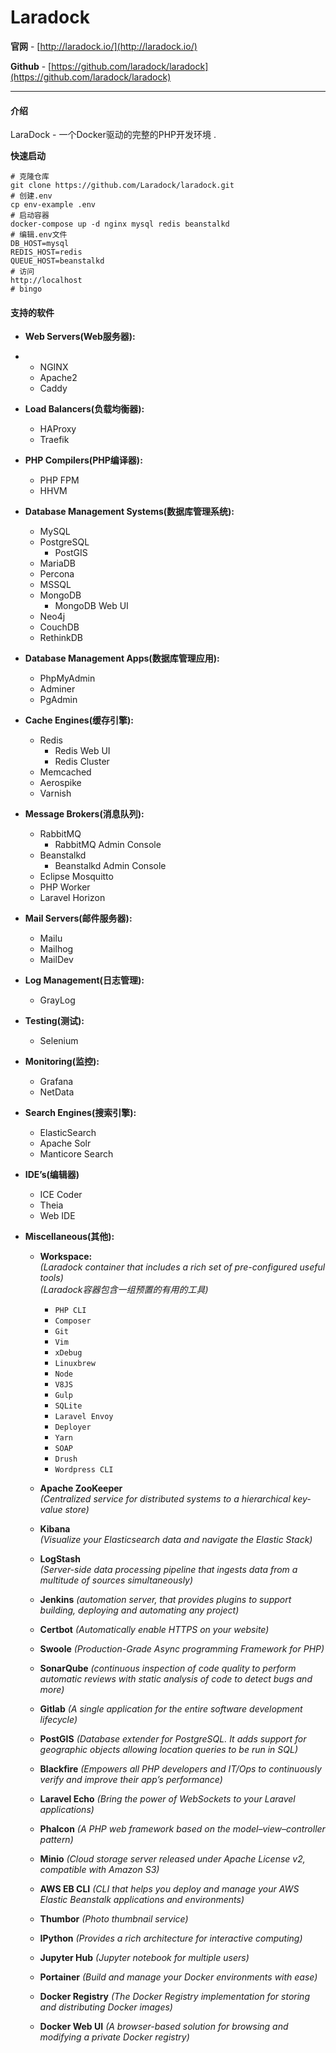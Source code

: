 # Laradock

**官网** - [http://laradock.io/](http://laradock.io/)

**Github** - [https://github.com/laradock/laradock](https://github.com/laradock/laradock)

---

#### 介绍

LaraDock - 一个Docker驱动的完整的PHP开发环境 .

**快速启动**

```
# 克隆仓库
git clone https://github.com/Laradock/laradock.git
# 创建.env
cp env-example .env
# 启动容器
docker-compose up -d nginx mysql redis beanstalkd
# 编辑.env文件
DB_HOST=mysql
REDIS_HOST=redis
QUEUE_HOST=beanstalkd
# 访问
http://localhost
# bingo
```

#### 支持的软件

* **Web Servers\(Web服务器\):**
* * NGINX
  * Apache2
  * Caddy
* **Load Balancers\(负载均衡器\):**
  * HAProxy
  * Traefik
* **PHP Compilers\(PHP编译器\):**
  * PHP FPM
  * HHVM
* **Database Management Systems\(数据库管理系统\):**
  * MySQL
  * PostgreSQL
    * PostGIS
  * MariaDB
  * Percona
  * MSSQL
  * MongoDB
    * MongoDB Web UI
  * Neo4j
  * CouchDB
  * RethinkDB
* **Database Management Apps\(数据库管理应用\):**
  * PhpMyAdmin
  * Adminer
  * PgAdmin
* **Cache Engines\(缓存引擎\):**
  * Redis
    * Redis Web UI
    * Redis Cluster
  * Memcached
  * Aerospike
  * Varnish
* **Message Brokers\(消息队列\):**
  * RabbitMQ
    * RabbitMQ Admin Console
  * Beanstalkd
    * Beanstalkd Admin Console
  * Eclipse Mosquitto
  * PHP Worker
  * Laravel Horizon
* **Mail Servers\(邮件服务器\):**
  * Mailu
  * Mailhog
  * MailDev
* **Log Management\(日志管理\):**
  * GrayLog
* **Testing\(测试\):**
  * Selenium
* **Monitoring\(监控\):**
  * Grafana
  * NetData
* **Search Engines\(搜索引擎\):**
  * ElasticSearch
  * Apache Solr
  * Manticore Search
* **IDE’s\(编辑器\)**
  * ICE Coder
  * Theia
  * Web IDE
* **Miscellaneous\(其他\):**

  * **Workspace:**  
    _\(Laradock container that includes a rich set of pre-configured useful tools\)_  
    _\(Laradock容器包含一组预置的有用的工具\)_

    * `PHP CLI`
    * `Composer`
    * `Git`
    * `Vim`
    * `xDebug`
    * `Linuxbrew`
    * `Node`
    * `V8JS`
    * `Gulp`
    * `SQLite`
    * `Laravel Envoy`
    * `Deployer`
    * `Yarn`
    * `SOAP`
    * `Drush`
    * `Wordpress CLI`

  * **Apache ZooKeeper**  
    _\(Centralized service for distributed systems to a hierarchical key-value store\)_

  * **Kibana**  
    _\(Visualize your Elasticsearch data and navigate the Elastic Stack\)_

  * **LogStash**  
    _\(Server-side data processing pipeline that ingests data from a multitude of sources simultaneously\)_

  * **Jenkins**
    _\(automation server, that provides plugins to support building, deploying and automating any project\)_
  * **Certbot**
    _\(Automatically enable HTTPS on your website\)_
  * **Swoole**
    _\(Production-Grade Async programming Framework for PHP\)_
  * **SonarQube**
    _\(continuous inspection of code quality to perform automatic reviews with static analysis of code to detect bugs and more\)_
  * **Gitlab**
    _\(A single application for the entire software development lifecycle\)_
  * **PostGIS**
    _\(Database extender for PostgreSQL. It adds support for geographic objects allowing location queries to be run in SQL\)_
  * **Blackfire**
    _\(Empowers all PHP developers and IT/Ops to continuously verify and improve their app’s performance\)_
  * **Laravel Echo**
    _\(Bring the power of WebSockets to your Laravel applications\)_
  * **Phalcon**
    _\(A PHP web framework based on the model–view–controller pattern\)_
  * **Minio**
    _\(Cloud storage server released under Apache License v2, compatible with Amazon S3\)_
  * **AWS EB CLI**
    _\(CLI that helps you deploy and manage your AWS Elastic Beanstalk applications and environments\)_
  * **Thumbor**
    _\(Photo thumbnail service\)_
  * **IPython**
    _\(Provides a rich architecture for interactive computing\)_
  * **Jupyter Hub**
    _\(Jupyter notebook for multiple users\)_
  * **Portainer**
    _\(Build and manage your Docker environments with ease\)_
  * **Docker Registry**
    _\(The Docker Registry implementation for storing and distributing Docker images\)_
  * **Docker Web UI**
    _\(A browser-based solution for browsing and modifying a private Docker registry\)_



